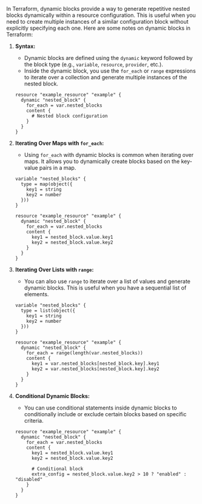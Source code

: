 In Terraform, dynamic blocks provide a way to generate repetitive nested blocks dynamically within a resource configuration. This is useful when you need to create multiple instances of a similar configuration block without explicitly specifying each one. Here are some notes on dynamic blocks in Terraform:

1. **Syntax:**
   - Dynamic blocks are defined using the `dynamic` keyword followed by the block type (e.g., `variable`, `resource`, `provider`, etc.).
   - Inside the dynamic block, you use the `for_each` or `range` expressions to iterate over a collection and generate multiple instances of the nested block.

   ```hcl
   resource "example_resource" "example" {
     dynamic "nested_block" {
       for_each = var.nested_blocks
       content {
         # Nested block configuration
       }
     }
   }
   ```

2. **Iterating Over Maps with `for_each`:**
   - Using `for_each` with dynamic blocks is common when iterating over maps. It allows you to dynamically create blocks based on the key-value pairs in a map.

   ```hcl
   variable "nested_blocks" {
     type = map(object({
       key1 = string
       key2 = number
     }))
   }

   resource "example_resource" "example" {
     dynamic "nested_block" {
       for_each = var.nested_blocks
       content {
         key1 = nested_block.value.key1
         key2 = nested_block.value.key2
       }
     }
   }
   ```

3. **Iterating Over Lists with `range`:**
   - You can also use `range` to iterate over a list of values and generate dynamic blocks. This is useful when you have a sequential list of elements.

   ```hcl
   variable "nested_blocks" {
     type = list(object({
       key1 = string
       key2 = number
     }))
   }

   resource "example_resource" "example" {
     dynamic "nested_block" {
       for_each = range(length(var.nested_blocks))
       content {
         key1 = var.nested_blocks[nested_block.key].key1
         key2 = var.nested_blocks[nested_block.key].key2
       }
     }
   }
   ```

4. **Conditional Dynamic Blocks:**
   - You can use conditional statements inside dynamic blocks to conditionally include or exclude certain blocks based on specific criteria.

   ```hcl
   resource "example_resource" "example" {
     dynamic "nested_block" {
       for_each = var.nested_blocks
       content {
         key1 = nested_block.value.key1
         key2 = nested_block.value.key2

         # Conditional block
         extra_config = nested_block.value.key2 > 10 ? "enabled" : "disabled"
       }
     }
   }
   ```
